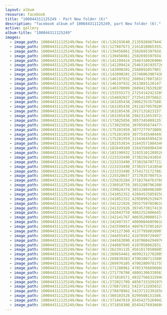 ```yaml
---
layout: album
resource: facebook
title: "100044311125249 - Part New folder (6)"
description: "facebook album of 100044311125249, part New folder (6)."
active: gallery
album-title: "100044311125249"
images:
  - image_path: 100044311125249/New folder (6)/126293640_213592686794434_1613649115711670190_n.jpg
  - image_path: 100044311125249/New folder (6)/127887673_216181806535522_5687769368069656053_n.jpg
  - image_path: 100044311125249/New folder (6)/139456061_250269539793415_66909397042374174_n.jpg
  - image_path: 100044311125249/New folder (6)/139456061_250269559793413_4422438689738902239_n.jpg
  - image_path: 100044311125249/New folder (6)/141209424_254631002690602_8067849783268103479_n.jpg
  - image_path: 100044311125249/New folder (6)/141209424_254631019357267_1062282455496792364_n.jpg
  - image_path: 100044311125249/New folder (6)/142090201_256889205798115_4238259686131413836_n.jpg
  - image_path: 100044311125249/New folder (6)/142090201_257460639074305_5600634802100490746_n.jpg
  - image_path: 100044311125249/New folder (6)/146197932_260941788726190_6107781938585378576_n.jpg
  - image_path: 100044311125249/New folder (6)/146197932_261389312014771_1017495109294772168_n.jpg
  - image_path: 100044311125249/New folder (6)/146570099_260941765392859_8094283020457927842_n.jpg
  - image_path: 100044311125249/New folder (6)/153555273_272541424232893_1572185583031385534_n.jpg
  - image_path: 100044311125249/New folder (6)/154692927_272541397566229_8958976521758695383_n.jpg
  - image_path: 100044311125249/New folder (6)/163285438_290623535758015_1311338322718804041_n.jpg
  - image_path: 100044311125249/New folder (6)/163285438_291182705702098_7554128661637162706_n.jpg
  - image_path: 100044311125249/New folder (6)/163285438_291713182315717_3928044556661960287_n.jpg
  - image_path: 100044311125249/New folder (6)/163285438_296231265197242_2230687304630311730_n.jpg
  - image_path: 100044311125249/New folder (6)/173025856_305734580913577_7060990487176666038_n.jpg
  - image_path: 100044311125249/New folder (6)/173025856_307059567447745_2435637162748923303_n.jpg
  - image_path: 100044311125249/New folder (6)/175201959_307727797380922_5572056975113353035_n.jpg
  - image_path: 100044311125249/New folder (6)/175201959_307754354044933_3309654715914939877_n.jpg
  - image_path: 100044311125249/New folder (6)/175201959_315446459942389_7729908146644986310_n.jpg
  - image_path: 100044311125249/New folder (6)/181553834_316435719843463_2661542081907561466_n.jpg
  - image_path: 100044311125249/New folder (6)/182649160_316435689843466_7002097577757380106_n.jpg
  - image_path: 100044311125249/New folder (6)/183190932_319251012895267_4690485520372508640_n.jpg
  - image_path: 100044311125249/New folder (6)/223333490_373815624105472_8886241671538498575_n.jpg
  - image_path: 100044311125249/New folder (6)/223333490_373815670772134_5078784611265187348_n.jpg
  - image_path: 100044311125249/New folder (6)/223333490_373815714105463_2997877970344828528_n.jpg
  - image_path: 100044311125249/New folder (6)/223333490_375417317278636_7895684316090680999_n.jpg
  - image_path: 100044311125249/New folder (6)/225520657_371783570975344_8887463809343437941_n.jpg
  - image_path: 100044311125249/New folder (6)/225635284_371827647637603_7157791489177318685_n.jpg
  - image_path: 100044311125249/New folder (6)/238918759_385328079620893_8235952275357157297_n.jpg
  - image_path: 100044311125249/New folder (6)/239024374_385328049620896_7316932758620940626_n.jpg
  - image_path: 100044311125249/New folder (6)/241052352_428945258592508_2625786240490574505_n.jpg
  - image_path: 100044311125249/New folder (6)/241052352_429589925194708_8591935292924845482_n.jpg
  - image_path: 100044311125249/New folder (6)/241321926_395575978596103_1454607903142037597_n.jpg
  - image_path: 100044311125249/New folder (6)/241321926_397457301741304_8925880428419353002_n.jpg
  - image_path: 100044311125249/New folder (6)/242043759_408225240664510_5477390044963309125_n.jpg
  - image_path: 100044311125249/New folder (6)/242141767_406352900851744_7633318207008921654_n.jpg
  - image_path: 100044311125249/New folder (6)/242497357_408908460596188_344466750646195641_n.jpg
  - image_path: 100044311125249/New folder (6)/242599054_409767370510297_1835673838778656042_n.jpg
  - image_path: 100044311125249/New folder (6)/243127360_413779580109076_4695688251758458528_n.jpg
  - image_path: 100044311125249/New folder (6)/244455452_418705972949770_6555898043424045003_n.jpg
  - image_path: 100044311125249/New folder (6)/244563090_418706042949763_5090519914229010489_n.jpg
  - image_path: 100044311125249/New folder (6)/244607045_418705886283112_3268258300341745503_n.jpg
  - image_path: 100044311125249/New folder (6)/262391135_456181785868855_1333573680484610363_n.jpg
  - image_path: 100044311125249/New folder (6)/269654461_469923127828054_299864216846875270_n.jpg
  - image_path: 100044311125249/New folder (6)/269839303_470028071150893_5089659062727395794_n.jpg
  - image_path: 100044311125249/New folder (6)/269976105_470028097817557_2238520722538371995_n.jpg
  - image_path: 100044311125249/New folder (6)/271280961_478537666966600_1308630705619808329_n.jpg
  - image_path: 100044311125249/New folder (6)/271776708_480913963395637_2003760470003107420_n.jpg
  - image_path: 100044311125249/New folder (6)/271816571_483275663159467_1663903009058801511_n.jpg
  - image_path: 100044311125249/New folder (6)/272021709_485673332919700_7711840181165029266_n.jpg
  - image_path: 100044311125249/New folder (6)/278871951_542371320583234_2050792798296708341_n.jpg
  - image_path: 100044311125249/New folder (6)/278878962_542371323916567_5047224351392943107_n.jpg
  - image_path: 100044311125249/New folder (6)/360103528_829950815158615_3124504724737094981_n.jpg
  - image_path: 100044311125249/New folder (6)/371847819_854542752699421_5621401221413303732_n.jpg
  - image_path: 100044311125249/New folder (6)/371858300_854542769366086_2494069314528485956_n.jpg
---
```

